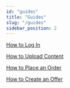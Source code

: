 ```yaml
---
id: "guides"
title: "Guides"
slug: "/guides"
sidebar_position: 2
---
```


[How to Log In](/ai-marketplace/guides/guide-log-in)

[How to Upload Content](/ai-marketplace/guides/guide-upload)

[How to Place an Order](/ai-marketplace/guides/guide-place-order)

[How to Create an Offer](/ai-marketplace/guides/guide-create-offer)